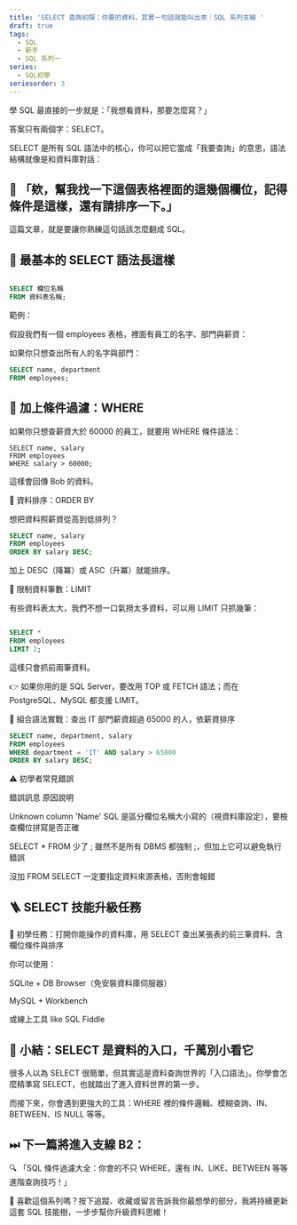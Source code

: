 ```yaml
---
title: 'SELECT 查詢初探：你要的資料，其實一句話就能叫出來｜SQL 系列支線 '
draft: true
tags:
  - SQL
  - 新手
  - SQL 系列一
series:
  - SQL初學
seriesorder: 3
---
```


學 SQL 最直接的一步就是：「我想看資料，那要怎麼寫？」

答案只有兩個字：SELECT。

SELECT 是所有 SQL 語法中的核心，你可以把它當成「我要查詢」的意思，語法結構就像是和資料庫對話：

## 📣 「欸，幫我找一下這個表格裡面的這幾個欄位，記得條件是這樣，還有請排序一下。」

這篇文章，就是要讓你熟練這句話該怎麼翻成 SQL。

## 🧪 最基本的 SELECT 語法長這樣

```sql

SELECT 欄位名稱
FROM 資料表名稱;

```

範例：

假設我們有一個 employees 表格，裡面有員工的名字、部門與薪資：

如果你只想查出所有人的名字與部門：

```sql
SELECT name, department
FROM employees;
```

## 🎯 加上條件過濾：WHERE

如果你只想查薪資大於 60000 的員工，就要用 WHERE 條件語法：

```
SELECT name, salary
FROM employees
WHERE salary > 60000;
```

這樣會回傳 Bob 的資料。

🔀 資料排序：ORDER BY

想把資料照薪資從高到低排列？

```sql
SELECT name, salary
FROM employees
ORDER BY salary DESC;
```

加上 DESC（降冪）或 ASC（升冪）就能排序。

🧯 限制資料筆數：LIMIT

有些資料表太大，我們不想一口氣撈太多資料，可以用 LIMIT 只抓幾筆：

```sql

SELECT *
FROM employees
LIMIT 2;

```

這樣只會抓前兩筆資料。

👉 如果你用的是 SQL Server，要改用 TOP 或 FETCH 語法；而在 PostgreSQL、MySQL 都支援 LIMIT。

🧠 組合語法實戰：查出 IT 部門薪資超過 65000 的人，依薪資排序

```sql
SELECT name, department, salary
FROM employees
WHERE department = 'IT' AND salary > 65000
ORDER BY salary DESC;
```

⚠️ 初學者常見錯誤

錯誤訊息	原因說明

Unknown column 'Name'	SQL 是區分欄位名稱大小寫的（視資料庫設定），要檢查欄位拼寫是否正確

SELECT \* FROM 少了 ;	雖然不是所有 DBMS 都強制 ;，但加上它可以避免執行錯誤

沒加 FROM	SELECT 一定要指定資料來源表格，否則會報錯

## 🪜 SELECT 技能升級任務

🎯 初學任務：打開你能操作的資料庫，用 SELECT 查出某張表的前三筆資料、含欄位條件與排序

你可以使用：

SQLite + DB Browser（免安裝資料庫伺服器）

MySQL + Workbench

或線上工具 like SQL Fiddle

## 🧭 小結：SELECT 是資料的入口，千萬別小看它

很多人以為 SELECT 很簡單，但其實這是資料查詢世界的「入口語法」。你學會怎麼精準寫 SELECT，也就踏出了進入資料世界的第一步。

而接下來，你會遇到更強大的工具：WHERE 裡的條件邏輯、模糊查詢、IN、BETWEEN、IS NULL 等等。

## ⏭ 下一篇將進入支線 B2：

🔍 「SQL 條件過濾大全：你會的不只 WHERE，還有 IN、LIKE、BETWEEN 等等進階查詢技巧！」

📌 喜歡這個系列嗎？按下追蹤、收藏或留言告訴我你最想學的部分，我將持續更新這套 SQL 技能樹，一步步幫你升級資料思維！

